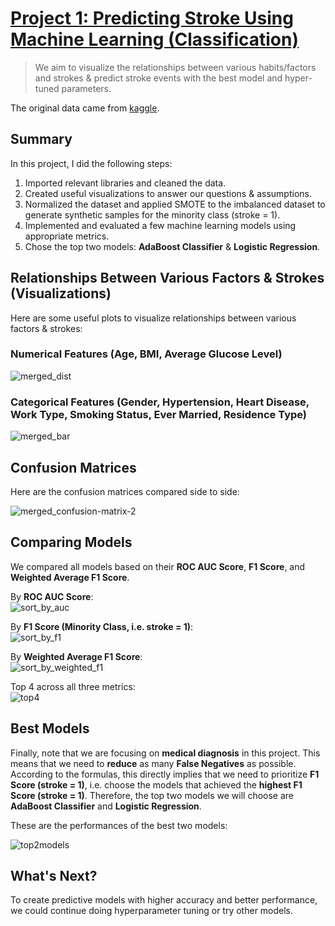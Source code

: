 # [Project 1: Predicting Stroke Using Machine Learning (Classification)](Data_Science/Classification_Stroke)
  > We aim to visualize the relationships between various habits/factors and strokes & predict stroke events with the best model and hyper-tuned parameters.

The original data came from [kaggle](https://www.kaggle.com/datasets/fedesoriano/stroke-prediction-dataset/data).


## Summary
In this project, I did the following steps:

1. Imported relevant libraries and cleaned the data.
2. Created useful visualizations to answer our questions & assumptions.
3. Normalized the dataset and applied SMOTE to the imbalanced dataset to generate synthetic samples for the minority class (stroke = 1).
4. Implemented and evaluated a few machine learning models using appropriate metrics.
5. Chose the top two models: **AdaBoost Classifier** & **Logistic Regression**.


## Relationships Between Various Factors & Strokes (Visualizations)
Here are some useful plots to visualize relationships between various factors & strokes:

### Numerical Features (Age, BMI, Average Glucose Level)
![merged_dist](https://github.com/user-attachments/assets/9c879520-9eb8-4895-8239-e0340374ac22)

### Categorical Features (Gender, Hypertension, Heart Disease, Work Type, Smoking Status, Ever Married, Residence Type)
![merged_bar](https://github.com/user-attachments/assets/f7187306-6cf5-45ee-863d-759ca150dfde)


## Confusion Matrices
Here are the confusion matrices compared side to side:

![merged_confusion-matrix-2](https://github.com/user-attachments/assets/e1b47599-fac0-471d-9f0f-10fb09b12f59)

## Comparing Models
We compared all models based on their **ROC AUC Score**, **F1 Score**, and **Weighted Average F1 Score**.

By **ROC AUC Score**: <br>
![sort_by_auc](https://github.com/user-attachments/assets/a33f9b76-6a17-4a1b-8790-0a06143f1989)

By **F1 Score (Minority Class, i.e. stroke = 1)**: <br>
![sort_by_f1](https://github.com/user-attachments/assets/de8795c2-0ec1-415c-9ce2-c76eb8ecf51f)

By **Weighted Average F1 Score**: <br>
![sort_by_weighted_f1](https://github.com/user-attachments/assets/48a32969-9b77-4430-8e84-f3bfa4d32a60)

Top 4 across all three metrics: <br>
![top4](https://github.com/user-attachments/assets/b50d03d6-eba6-4198-b85b-56c50c58159f)


## Best Models
Finally, note that we are focusing on **medical diagnosis** in this project. This means that we need to **reduce** as many **False Negatives** as possible. According to the formulas, this directly implies that we need to prioritize **F1 Score (stroke = 1)**, i.e. choose the models that achieved the **highest F1 Score (stroke = 1)**. Therefore, the top two models we will choose are **AdaBoost Classifier** and **Logistic Regression**. 

These are the performances of the best two models:

![top2models](https://github.com/user-attachments/assets/f96f745f-6003-4a6e-ad19-6931aa803fac)


## What's Next?
To create predictive models with higher accuracy and better performance, we could continue doing hyperparameter tuning or try other models.
